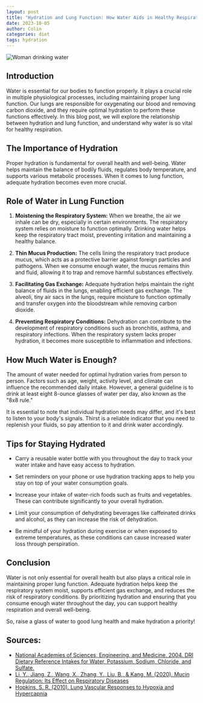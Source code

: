 ```yaml
---
layout: post
title: "Hydration and Lung Function: How Water Aids in Healthy Respiration"
date: 2023-10-05
author: Colin
categories: diet
tags: hydration
---
```


![Woman drinking water](https://source.unsplash.com/1600x900/?woman,drinking,water)

## Introduction

Water is essential for our bodies to function properly. It plays a crucial role in multiple physiological processes, including maintaining proper lung function. Our lungs are responsible for oxygenating our blood and removing carbon dioxide, and they require optimal hydration to perform these functions effectively. In this blog post, we will explore the relationship between hydration and lung function, and understand why water is so vital for healthy respiration.

## The Importance of Hydration

Proper hydration is fundamental for overall health and well-being. Water helps maintain the balance of bodily fluids, regulates body temperature, and supports various metabolic processes. When it comes to lung function, adequate hydration becomes even more crucial.

## Role of Water in Lung Function

1. **Moistening the Respiratory System:** When we breathe, the air we inhale can be dry, especially in certain environments. The respiratory system relies on moisture to function optimally. Drinking water helps keep the respiratory tract moist, preventing irritation and maintaining a healthy balance.

2. **Thin Mucus Production:** The cells lining the respiratory tract produce mucus, which acts as a protective barrier against foreign particles and pathogens. When we consume enough water, the mucus remains thin and fluid, allowing it to trap and remove harmful substances effectively.

3. **Facilitating Gas Exchange:** Adequate hydration helps maintain the right balance of fluids in the lungs, enabling efficient gas exchange. The alveoli, tiny air sacs in the lungs, require moisture to function optimally and transfer oxygen into the bloodstream while removing carbon dioxide.

4. **Preventing Respiratory Conditions:** Dehydration can contribute to the development of respiratory conditions such as bronchitis, asthma, and respiratory infections. When the respiratory system lacks proper hydration, it becomes more susceptible to inflammation and infections.

## How Much Water is Enough?

The amount of water needed for optimal hydration varies from person to person. Factors such as age, weight, activity level, and climate can influence the recommended daily intake. However, a general guideline is to drink at least eight 8-ounce glasses of water per day, also known as the "8x8 rule."

It is essential to note that individual hydration needs may differ, and it's best to listen to your body's signals. Thirst is a reliable indicator that you need to replenish your fluids, so pay attention to it and drink water accordingly.

## Tips for Staying Hydrated

- Carry a reusable water bottle with you throughout the day to track your water intake and have easy access to hydration.

- Set reminders on your phone or use hydration tracking apps to help you stay on top of your water consumption goals.

- Increase your intake of water-rich foods such as fruits and vegetables. These can contribute significantly to your overall hydration.

- Limit your consumption of dehydrating beverages like caffeinated drinks and alcohol, as they can increase the risk of dehydration.

- Be mindful of your hydration during exercise or when exposed to extreme temperatures, as these conditions can cause increased water loss through perspiration.

## Conclusion

Water is not only essential for overall health but also plays a critical role in maintaining proper lung function. Adequate hydration helps keep the respiratory system moist, supports efficient gas exchange, and reduces the risk of respiratory conditions. By prioritizing hydration and ensuring that you consume enough water throughout the day, you can support healthy respiration and overall well-being.

So, raise a glass of water to good lung health and make hydration a priority!

## Sources:
- [National Academies of Sciences, Engineering, and Medicine. 2004. DRI Dietary Reference Intakes for Water, Potassium, Sodium, Chloride, and Sulfate.](https://www.ncbi.nlm.nih.gov/books/NBK22210/)
- [Li, Y., Jiang, Z., Wang, X., Zhang, Y., Liu, B., & Kang, M. (2020). Mucin Regulation: Its Effect on Respiratory Diseases](https://www.frontiersin.org/articles/10.3389/fbioe.2020.00188/full)
- [Hopkins, S. R. (2010). Lung Vascular Responses to Hypoxia and Hypercapnia](https://www.physiology.org/doi/full/10.1152/japplphysiol.01279.2009)